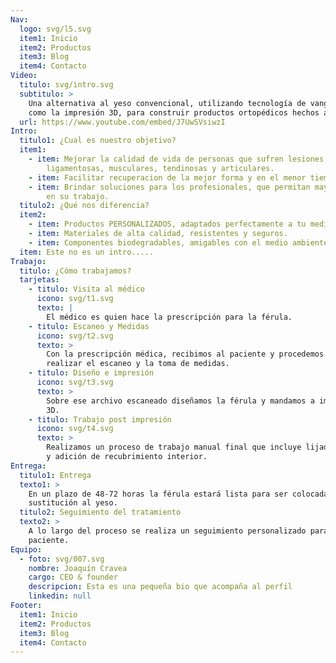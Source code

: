```yaml
---
Nav:
  logo: svg/l5.svg
  item1: Inicio
  item2: Productos
  item3: Blog
  item4: Contacto
Video:
  titulo: svg/intro.svg
  subtitulo: >
    Una alternativa al yeso convencional, utilizando tecnología de vanguardia
    como la impresión 3D, para construir productos ortopédicos hechos a medida.
  url: https://www.youtube.com/embed/J7UwSVsiwzI
Intro:
  titulo1: ¿Cual es nuestro objetivo?
  item1:
    - item: Mejorar la calidad de vida de personas que sufren lesiones óseas,
        ligamentosas, musculares, tendinosas y articulares.
    - item: Facilitar recuperacion de la mejor forma y en el menor tiempo posible.
    - item: Brindar soluciones para los profesionales, que permitan mayor eficiencia
        en su trabajo.
  titulo2: ¿Qué nos diferencia?
  item2:
    - item: Productos PERSONALIZADOS, adaptados perfectamente a tu medida.
    - item: Materiales de alta calidad, resistentes y seguros.
    - item: Componentes biodegradables, amigables con el medio ambiente.
  item: Este no es un intro.....
Trabajo:
  titulo: ¿Cómo trabajamos?
  tarjetas:
    - titulo: Visita al médico
      icono: svg/t1.svg
      texto: |
        El médico es quien hace la prescripción para la férula.
    - titulo: Escaneo y Medidas
      icono: svg/t2.svg
      texto: >
        Con la prescripción médica, recibimos al paciente y procedemos a
        realizar el escaneo y la toma de medidas.
    - titulo: Diseño e impresión
      icono: svg/t3.svg
      texto: >
        Sobre ese archivo escaneado diseñamos la férula y mandamos a imprimir en
        3D.
    - titulo: Trabajo post impresión
      icono: svg/t4.svg
      texto: >
        Realizamos un proceso de trabajo manual final que incluye lijado, pulido
        y adición de recubrimiento interior.
Entrega:
  titulo1: Entrega
  texto1: >
    En un plazo de 48-72 horas la férula estará lista para ser colocada en
    sustitución al yeso.
  titulo2: Seguimiento del tratamiento
  texto2: >
    A lo largo del proceso se realiza un seguimiento personalizado para cada
    paciente.
Equipo:
  - foto: svg/007.svg
    nombre: Joaquín Cravea
    cargo: CEO & founder
    descripcion: Esta es una pequeña bio que acompaña al perfil
    linkedin: null
Footer:
  item1: Inicio
  item2: Productos
  item3: Blog
  item4: Contacto
---
```

